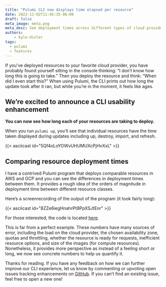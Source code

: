 ```yaml
---
title: "Pulumi CLI now displays time elapsed per resource"
date: 2022-11-02T11:45:35-06:00
draft: false
meta_image: meta.png
meta_desc: See deployment times across different types of cloud provider resources.
authors:
    - kyle-dixler
tags: 
  - pulumi
  - features
---
```


If you’ve deployed resources to your favorite cloud provider, you have probably found yourself sitting in the console thinking: “I don’t know how long this is going to take.” Then you deploy the resource and think: “When did I even start this?” When using Pulumi, the CLI prints out how long the update took after it ran, but while you’re in the moment, it feels like ages.

## We’re excited to announce a CLI usability enhancement

**You can now see how long each of your resources are taking to deploy.**

When you run `pulumi up`, you’ll see that individual resources have the time taken displayed during updates including up, destroy, import, and refresh.

{{< asciicast id="5Qf4oLoYOWvUHUMUXcPjHvXxL" >}}

## Comparing resource deployment times

I have a contrived Pulumi program that deploys comparable resources in AWS and GCP and you can see the differences in deployment times between them. It provides a rough idea of the orders of magnitude in deployment time between different resource classes.

Here’s a screenrecording of the output of the program (it took fairly long):

{{< asciicast id="8ZZe6iegHnahrPt8PpXSJtEnr" >}}

For those interested, the code is located [here](https://gist.github.com/dixler/d54883b399d31d934188a36f08ae9e77).

This is far from a perfect example. These numbers have many sources of error, including the load on the cloud provider, the chosen availability zone, quotas and throttling, whether the resource is ready for requests, inefficient resource options, and size of the images (for compute resources). Nonetheless, it provides more perspective as instead of a feeling short or long, we now see concrete numbers to help us quantify it.

Thanks for reading. If you have any feedback on how we can further improve our CLI experience, let us know by commenting or upvoting open issues tracking enhancements on [GitHub](https://github.com/pulumi/pulumi). If you can’t find an existing issue, feel free to open a new one!

